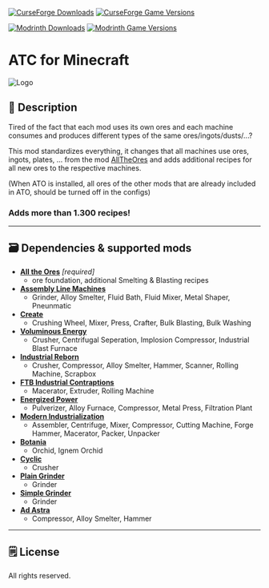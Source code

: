 [![CurseForge Downloads](https://cf.way2muchnoise.eu/560350.svg?badge_style=for_the_badge)][cf_mod] [![CurseForge Game Versions](https://cf.way2muchnoise.eu/versions/560350.svg?badge_style=for_the_badge)][cf_mod]

[![Modrinth Downloads](https://img.shields.io/modrinth/dt/at9kXzou?label=Modrinth&logo=modrinth&style=for-the-badge)][mr_mod] [![Modrinth Game Versions](https://img.shields.io/modrinth/game-versions/at9kXzou?label=Available%20for&logo=modrinth&style=for-the-badge)][mr_mod]

# ATC for Minecraft

![Logo](https://github.com/XxRexRaptorxX/AllTheCompatibility/blob/main/src/main/resources/logo.png?raw=true)

## 📖 Description

Tired of the fact that each mod uses its own ores and each machine consumes and produces different types of the same ores/ingots/dusts/...? 

This mod standardizes everything, it changes that all machines use ores, ingots, plates, ... from the mod [AllTheOres](https://www.curseforge.com/minecraft/mc-mods/ato) and adds additional recipes for all new ores to the respective machines.

(When ATO is installed, all ores of the other mods that are already included in ATO, should be turned off in the configs)

### Adds more than 1.300 recipes!

-----

## 🗃️ Dependencies & supported mods


- **[All the Ores][ato]** *[required]*
  -  ore foundation, additional Smelting & Blasting recipes
- **[Assembly Line Machines][alm]**
  -  Grinder, Alloy Smelter, Fluid Bath, Fluid Mixer, Metal Shaper, Pneunmatic
- **[Create][create]**
  - Crushing Wheel, Mixer, Press, Crafter, Bulk Blasting, Bulk Washing
- **[Voluminous Energy][ve]**
  - Crusher, Centrifugal Seperation, Implosion Compressor, Industrial Blast Furnace
- **[Industrial Reborn][ir]**
  - Crusher, Compressor, Alloy Smelter, Hammer, Scanner, Rolling Machine, Scrapbox
- **[FTB Industrial Contraptions][ic]**
  - Macerator, Extruder, Rolling Machine
- **[Energized Power][ep]**
  - Pulverizer, Alloy Furnace, Compressor, Metal Press, Filtration Plant
- **[Modern Industrialization][mi]**
  - Assembler, Centrifuge, Mixer, Compressor, Cutting Machine, Forge Hammer, Macerator, Packer, Unpacker
- **[Botania][botania]**
  - Orchid, Ignem Orchid
- **[Cyclic][cyclic]**
  - Crusher
- **[Plain Grinder][pg]**
  - Grinder
- **[Simple Grinder][sg]**
  - Grinder
- **[Ad Astra][aa]**
  - Compressor, Alloy Smelter, Hammer

-----

## 🗒️ License

All rights reserved.

[cf_mod]: https://legacy.curseforge.com/minecraft/mc-mods/all-the-compatibility
[mr_mod]: https://modrinth.com/mod/all-the-compatibility

[ato]: https://www.curseforge.com/minecraft/mc-mods/ato
[alm]: https://www.curseforge.com/minecraft/mc-mods/assemblylinemachines
[create]: https://www.curseforge.com/minecraft/mc-mods/create
[botania]: https://www.curseforge.com/minecraft/mc-mods/botania
[cyclic]: https://www.curseforge.com/minecraft/mc-mods/cyclic
[ve]: https://www.curseforge.com/minecraft/mc-mods/voluminous-energy
[ir]: https://www.curseforge.com/minecraft/mc-mods/industrial-reborn
[pg]: https://www.curseforge.com/minecraft/mc-mods/plain-grinder
[sg]: https://www.curseforge.com/minecraft/mc-mods/simple-grinder
[ep]: https://www.curseforge.com/minecraft/mc-mods/energized-power
[aa]: https://www.curseforge.com/minecraft/mc-mods/ad-astra
[ic]: https://www.curseforge.com/minecraft/mc-mods/ftb-industrial-contraptions-forge
[mi]: https://www.curseforge.com/minecraft/mc-mods/modern-industrialization
